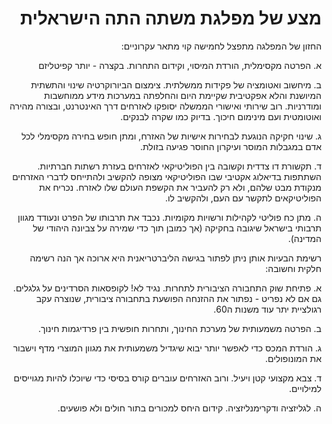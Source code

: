 <div dir="rtl">
  
# מצע של מפלגת משתה התה הישראלית

החזון של המפלגה מתפצל לחמישה קוי מתאר עקרוניים:

א. הפרטה מקסימלית, הורדת המיסוי, וקידום התחרות. בקצרה - יותר קפיטליזם

ב. מיחשוב ואטומציה של פקידות ממשלתית. צימצום הביורוקרטיה שינוי והתשתית המיושנת והלא אפקטיבית שקיימת היום והחלפתה במערכות מידע ממוחשבות ומודרניות. רוב שירותי ואישורי הממשלה יסופקו לאזרחים דרך האינטרנט, ובצורה מהירה ואוטומטית ועם מינימום חיכוך. בדיוק כמו שקרה לבנקים. 

ג. שינוי חקיקה הנוגעת לבחירות אישיות של האזרח, ומתן חופש בחירה מקסימלי לכל אדם במגבלות המוסר ועיקרון החוסר פגיעה בזולת. 

ד. תקשורת דו צדדית וקשובה בין הפוליטיקאי לאזרחים בעזרת רשתות חברתיות. השתתפות בדיאלוג אקטיבי שבו הפוליטיקאי מצופה להקשיב ולהתייחס לדברי האזרחים מנקודת מבט שלהם, ולא רק להעביר את הקשפת העולם שלו לאזרח. נכריח את הפוליטיקאים לתקשר עם העם, ולהקשיב לו. 

ה. מתן כח פוליטי לקהילות ורשויות מקומיות. נכבד את תרבותו של הפרט ונעודד מגוון תרבותי בישראל שיגובה בחקיקה (אך כמובן תוך כדי שמירה על צביונה היהודי של המדינה). 

רשימת הבעיות אותן ניתן לפתור בגישה הליברטריאנית היא ארוכה אך הנה רשימה חלקית וחשובה:

א. פתיחת שוק התחבורה הציבורית לתחרות. נגיד לא! לקופסאות הסרדינים על גלגלים. גם אם לא נפריט - נפתור את ההזנחה הפושעת בתחבורה ציבורית, שנוצרה עקב רגולציית יתר עוד משנות ה60. 

ב. הפרטה משמעותית של מערכת החינוך, ותחרות חופשית בין פרדיגמות חינוך. 

ג. הורדת המכס כדי לאפשר יותר יבוא שיגדיל משמעותית את מגוון המוצרי מדף וישבור את המונופולים. 

ד. צבא מקצועי קטן ויעיל. ורוב האזרחים עוברים קורס בסיסי כדי שיוכלו להיות מגוייסים למילויים. 

ה. לגליזציה ודקרימנליזציה. קידום היחס למכורים בתור חולים ולא פושעים. 

</div>
  
